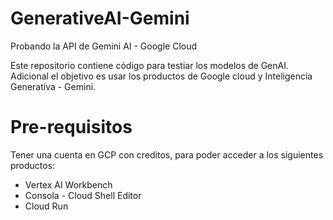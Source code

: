 # GenerativeAI-Gemini
Probando la API de Gemini AI - Google Cloud

Este repositorio contiene código para testiar los modelos de GenAI. Adicional el objetivo es usar los productos de Google cloud y Inteligencia Generativa - Gemini.

# Pre-requisitos

Tener una cuenta en GCP con creditos, para poder acceder a los siguientes productos:
- Vertex AI
    Workbench
- Consola - Cloud Shell Editor
- Cloud Run
